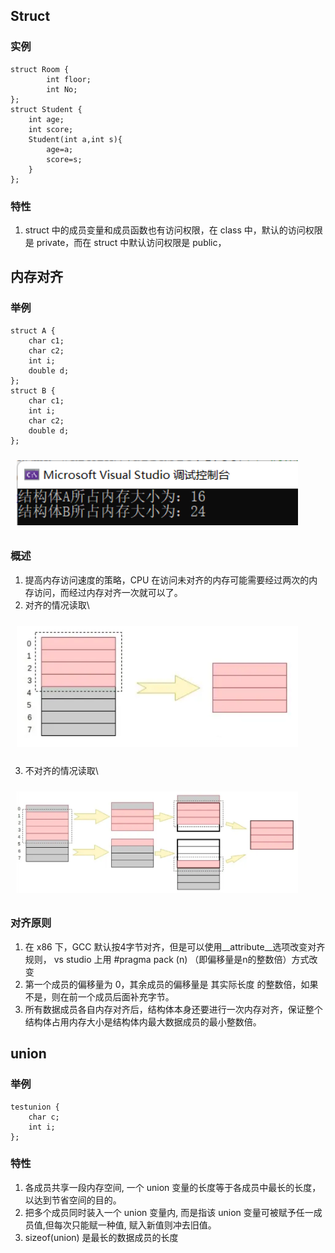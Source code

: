 ## Struct
### 实例
```
struct Room {
		int floor;
		int No;
};
struct Student {
	int age;
	int score;
	Student(int a,int s){
		age=a;
		score=s;
	}
};
```
### 特性
1. struct 中的成员变量和成员函数也有访问权限，在 class 中，默认的访问权限是 private，而在 struct 中默认访问权限是 public，

## 内存对齐
### 举例
```
struct A {
    char c1;
    char c2;
    int i;
    double d;
};
struct B {
    char c1;
    int i;
    char c2;
    double d;
};
```
<img src="../../../pic/C-Lang/C++/Data Structure/struct_size.png" style="width:450px;padding:10px;"/>

### 概述
1. 提高内存访问速度的策略，CPU 在访问未对齐的内存可能需要经过两次的内存访问，而经过内存对齐一次就可以了。
2. 对齐的情况读取\
<img src="../../../pic/C-Lang/C++/Data Structure/struct_alignment1.png" style="width:450px;padding:10px;"/>

3. 不对齐的情况读取\
<img src="../../../pic/C-Lang/C++/Data Structure/struct_alignment2.png" style="width:450px;padding:10px;"/>

### 对齐原则
1. 在 x86 下，GCC 默认按4字节对齐，但是可以使用__attribute__选项改变对齐规则， vs studio 上用 #pragma pack (n) （即偏移量是n的整数倍）方式改变
2. 第一个成员的偏移量为 0，其余成员的偏移量是 其实际长度 的整数倍，如果不是，则在前一个成员后面补充字节。
3. 所有数据成员各自内存对齐后，结构体本身还要进行一次内存对齐，保证整个结构体占用内存大小是结构体内最大数据成员的最小整数倍。
## union 
### 举例
```
testunion {
	char c;
	int i;
};
```
### 特性
1. 各成员共享一段内存空间, 一个 union 变量的长度等于各成员中最长的长度，以达到节省空间的目的。
2. 把多个成员同时装入一个 union 变量内, 而是指该 union 变量可被赋予任一成员值,但每次只能赋一种值, 赋入新值则冲去旧值。
3. sizeof(union) 是最长的数据成员的长度